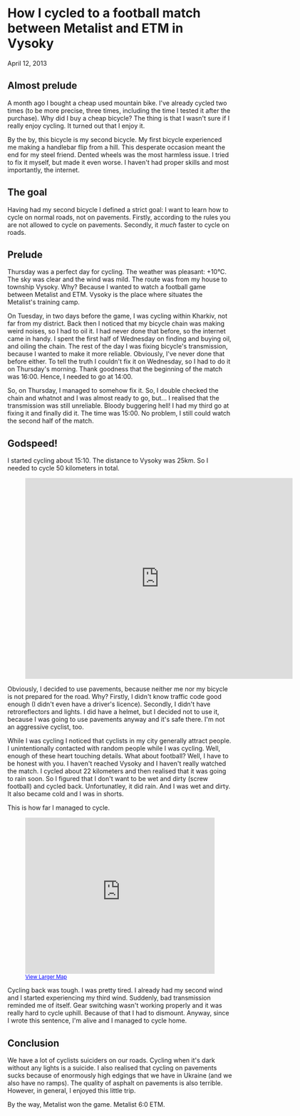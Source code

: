 How I cycled to a football match between Metalist and ETM in Vysoky
===================================================================

<p class="post__date"><time datetime="2013-04-12">April 12, 2013</time></p>

## Almost prelude

A month ago I bought a cheap used mountain bike. I've already cycled two times
(to be more precise, three times, including the time I tested it after the
purchase). Why did I buy a cheap bicycle? The thing is that I wasn't sure if I
really enjoy cycling. It turned out that I enjoy it.

By the by, this bicycle is my second bicycle. My first bicycle experienced me
making a handlebar flip from a hill. This desperate occasion meant the end for
my steel friend. Dented wheels was the most harmless issue. I tried to fix it
myself, but made it even worse. I haven't had proper skills and most
importantly, the internet.

## The goal

Having had my second bicycle I defined a strict goal: I want to learn how to
cycle on normal roads, not on pavements. Firstly, according to the rules
you are not allowed to cycle on pavements. Secondly, it *much* faster to cycle
on roads.

## Prelude

Thursday was a perfect day for cycling. The weather was pleasant: +10°C. The
sky was clear and the wind was mild. The route was from my house to township
Vysoky. Why? Because I wanted to watch a football game between Metalist and ETM.
Vysoky is the place where situates the Metalist's training camp.

On Tuesday, in two days before the game, I was cycling within Kharkiv, not far
from my district. Back then I noticed that my bicycle chain was making weird
noises, so I had to oil it. I had never done that before, so the internet came
in handy.  I spent the first half of Wednesday on finding and buying oil, and
oiling the chain. The rest of the day I was fixing bicycle's transmission,
because I wanted to make it more reliable. Obviously, I've never done that
before either. To tell the truth I couldn't fix it on Wednesday, so I had to do
it on Thursday's morning.  Thank goodness that the beginning of the match was
16:00. Hence, I needed to go at 14:00.

So, on Thursday, I managed to somehow fix it. So, I double checked the chain and
whatnot and I was almost ready to go, but... I realised that the transmission
was still unreliable. Bloody buggering hell! I had my third go at fixing it and
finally did it. The time was 15:00. No problem, I still could watch the second
half of the match.

## Godspeed!

I started cycling about 15:10. The distance to Vysoky was 25km. So I needed to
cycle 50 kilometers in total.

<figure><iframe src="https://www.google.com/maps/embed?pb=!1m21!1m8!1m3!1d82158.9131589308!2d36.29608140847471!3d49.94635972703536!3m2!1i1024!2i768!4f13.1!4m10!1i0!3e6!4m3!3m2!1d50.018642!2d36.330455!4m3!3m2!1d49.883348!2d36.160308!5e0!3m2!1sen!2sua!4v1412971628936" width="600" height="450" frameborder="0" style="border:0"></iframe></figure>

Obviously, I decided to use pavements, because neither me nor my bicycle is not
prepared for the road. Why? Firstly, I didn't know traffic code good enough (I
didn't even have a driver's licence). Secondly, I didn't have retroreflectors
and lights. I did have a helmet, but I decided not to use it, because I was
going to use pavements anyway and it's safe there. I'm not an aggressive
cyclist, too.

While I was cycling I noticed that cyclists in my city generally attract
people. I unintentionally contacted with random people while I was
cycling. Well, enough of these heart touching details. What about football?
Well, I have to be honest with you. I haven't reached Vysoky and I haven't
really watched the match. I cycled about 22 kilometers and then realised that it
was going to rain soon. So I figured that I don't want to be wet and dirty
(screw football) and cycled back. Unfortunatley, it did rain. And I was wet and
dirty. It also became cold and I was in shorts.

This is how far I managed to cycle.

<figure><iframe width="425" height="350" frameborder="0" scrolling="no" marginheight="0" marginwidth="0" src="https://maps.google.com.ua/maps?cbll=49.905117,36.169823&amp;layer=c&amp;panoid=TUnPgHHkXlcN0ehswAbh9w&amp;cbp=12,251.07,,0,9.59&amp;ie=UTF8&amp;ll=49.905117,36.169823&amp;spn=0.264899,0.2005&amp;t=m&amp;z=11&amp;source=embed&amp;output=svembed"></iframe><br /><small><a href="https://maps.google.com.ua/maps?cbll=49.905117,36.169823&amp;layer=c&amp;panoid=TUnPgHHkXlcN0ehswAbh9w&amp;cbp=12,251.07,,0,9.59&amp;ie=UTF8&amp;ll=49.905117,36.169823&amp;spn=0.264899,0.2005&amp;t=m&amp;z=11&amp;source=embed" style="color:#0000FF;text-align:left">View Larger Map</a></small></figure>

Cycling back was tough. I was pretty tired. I already had my second wind and I
started experiencing my third wind. Suddenly, bad transmission reminded me of
itself. Gear switching wasn't working properly and it was really hard to cycle
uphill. Because of that I had to dismount. Anyway, since I wrote this sentence,
I'm alive and I managed to cycle home.

## Conclusion

We have a lot of cyclists suiciders on our roads. Cycling when it's dark without
any lights is a suicide. I also realised that cycling on pavements sucks because
of enormously high edgings that we have in Ukraine (and we also have no ramps).
The quality of asphalt on pavements is also terrible. However, in general, I
enjoyed this little trip.

By the way, Metalist won the game. Metalist 6:0 ETM.
